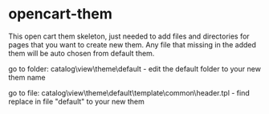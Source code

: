 # opencart-them
This open cart them skeleton, just needed to add files and directories for pages that you want to create new them. Any file that missing in the added them will be auto chosen from default them. 

go to folder:
catalog\view\theme\default - edit the default folder to your new them name

go to file:
catalog\view\theme\default\template\common\header.tpl - find replace in file "default" to your new them
